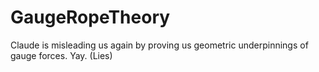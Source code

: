 # GaugeRopeTheory
Claude is misleading us again by proving us geometric underpinnings of gauge forces. Yay. (Lies) 
